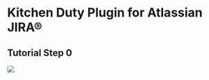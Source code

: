 # Kitchen Duty Plugin for Atlassian JIRA®

## Tutorial Step 0

[![](https://comsysto.github.io/kitchen-duty-plugin-for-atlassian-jira/images/kitchen-duty-teaser.png)](https://comsysto.github.io/kitchen-duty-plugin-for-atlassian-jira/tutorial/02-step-00-getting-started/)

